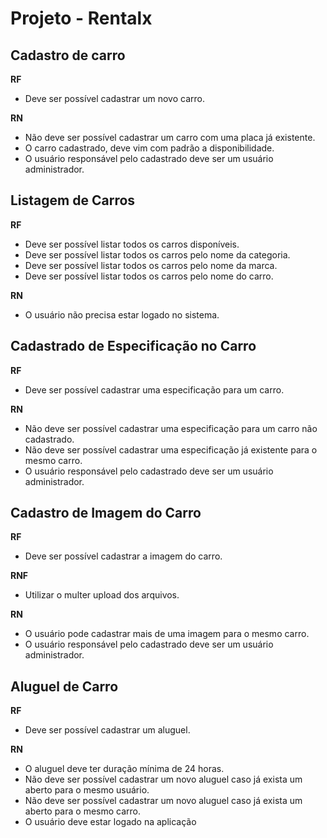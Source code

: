 # Projeto - Rentalx

## Cadastro de carro

**RF**
- Deve ser possível cadastrar um novo carro.

**RN**
- Não deve ser possível cadastrar um carro com uma placa já existente.
- O carro cadastrado, deve vim com padrão a disponibilidade.
- O usuário responsável pelo cadastrado deve ser um usuário administrador.

## Listagem de Carros

**RF**
- Deve ser possível listar todos os carros disponíveis.
- Deve ser possível listar todos os carros pelo nome da categoria.
- Deve ser possível listar todos os carros pelo nome da marca.
- Deve ser possível listar todos os carros pelo nome do carro.

**RN**
- O usuário não precisa estar logado no sistema.

## Cadastrado de Especificação no Carro

**RF**
- Deve ser possível cadastrar uma especificação para um carro.


**RN**
- Não deve ser possível cadastrar uma especificação para um carro não cadastrado.
- Não deve ser possível cadastrar uma especificação já existente para o mesmo carro.
- O usuário responsável pelo cadastrado deve ser um usuário administrador.

## Cadastro de Imagem do Carro

**RF**
- Deve ser possível cadastrar a imagem do carro.


**RNF**
- Utilizar o multer upload dos arquivos.

**RN**
- O usuário pode cadastrar mais de uma imagem para o mesmo carro.
- O usuário responsável pelo cadastrado deve ser um usuário administrador.

## Aluguel de Carro

**RF**
- Deve ser possível cadastrar um aluguel.

**RN**
- O aluguel deve ter duração mínima de 24 horas.
- Não deve ser possível cadastrar um novo aluguel caso já exista um aberto para o mesmo usuário.
- Não deve ser possível cadastrar um novo aluguel caso já exista um aberto para o mesmo carro.
- O usuário deve estar logado na aplicação


